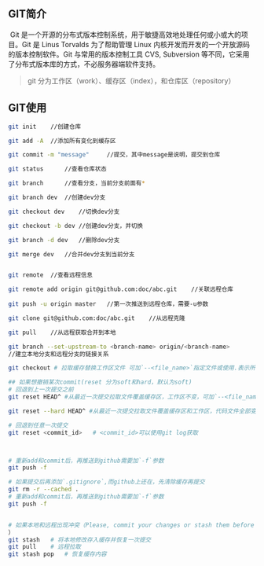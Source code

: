 ## GIT简介
​        Git 是一个开源的分布式版本控制系统，用于敏捷高效地处理任何或小或大的项目。Git 是 Linus Torvalds 为了帮助管理 Linux 内核开发而开发的一个开放源码的版本控制软件。Git 与常用的版本控制工具 CVS, Subversion 等不同，它采用了分布式版本库的方式，不必服务器端软件支持。



> git 分为工作区（work）、缓存区（index），和仓库区（repository）



## GIT使用
~~~bash
git init	//创建仓库

git add -A	//添加所有变化到缓存区

git commit -m "message"		//提交，其中message是说明，提交到仓库

git status 		//查看仓库状态

git branch		//查看分支，当前分支前面有*

git branch dev	//创建dev分支

git checkout dev	//切换dev分支

git checkout -b dev //创建dev分支，并切换

git branch -d dev 	//删除dev分支

git merge dev	//合并dev分支到当前分支


git remote 	//查看远程信息

git remote add origin git@github.com:doc/abc.git	//关联远程仓库
 
git push -u origin master	//第一次推送到远程仓库，需要-u参数

git clone git@github.com:doc/abc.git	//从远程克隆

git pull 	//从远程获取合并到本地

git branch --set-upstream-to <branch-name> origin/<branch-name>
//建立本地分支和远程分支的链接关系

git checkout # 拉取缓存替换工作区文件 可加`--<file_name>`指定文件或使用.表示所有文件

## 如果想撤销某次commit(reset 分为soft和hard，默认为soft)
# 回退到上一次提交之前
git reset HEAD^ #从最近一次提交拉取文件覆盖缓存区，工作区不变，可加`--<file_name>`指定文件

git reset --hard HEAD^ #从最近一次提交拉取文件覆盖缓存区和工作区，代码文件全部变成上一次提交的文件，可加`--<file_name>`指定文件

# 回退到任意一次提交
git reset <commit_id> 	# <commit_id>可以使用git log获取



# 重新add和commit后，再推送到github需要加`-f`参数
git push -f

# 如果提交后再添加`.gitignore`,而github上还在，先清除缓存再提交
git rm -r --cached .
# 重新add和commit后，再推送到github需要加`-f`参数
git push -f


# 如果本地和远程出现冲突（Please, commit your changes or stash them before you can merge.
）
git stash	# 将本地修改存入缓存并恢复一次提交
git pull	# 远程拉取
git stash pop	# 恢复缓存内容
~~~